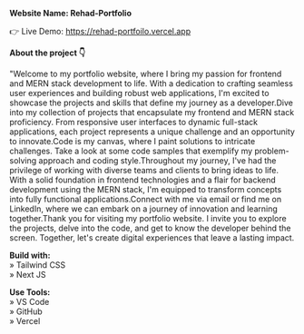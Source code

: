 **Website Name: Rehad-Portfolio** <br />

👉 Live Demo: https://rehad-portfoilo.vercel.app

**About the project 👇** <br />

"Welcome to my portfolio website, where I bring my passion for frontend and MERN stack development to life. With a dedication to crafting seamless user experiences and building robust web applications, I'm excited to showcase the projects and skills that define my journey as a developer.Dive into my collection of projects that encapsulate my frontend and MERN stack proficiency. From responsive user interfaces to dynamic full-stack applications, each project represents a unique challenge and an opportunity to innovate.Code is my canvas, where I paint solutions to intricate challenges. Take a look at some code samples that exemplify my problem-solving approach and coding style.Throughout my journey, I've had the privilege of working with diverse teams and clients to bring ideas to life. With a solid foundation in frontend technologies and a flair for backend development using the MERN stack, I'm equipped to transform concepts into fully functional applications.Connect with me via email or find me on LinkedIn, where we can embark on a journey of innovation and learning together.Thank you for visiting my portfolio website. I invite you to explore the projects, delve into the code, and get to know the developer behind the screen. Together, let's create digital experiences that leave a lasting impact.<br />

**Build with:** <br />
» Tailwind CSS <br />
» Next JS <br />

**Use Tools:** <br />
» VS Code <br />
» GitHub <br />
» Vercel <br />
